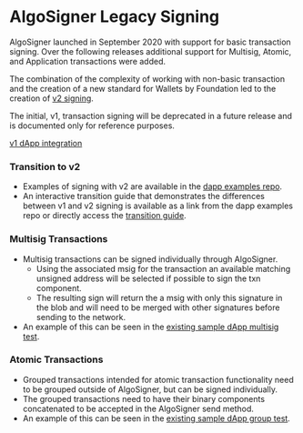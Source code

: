# AlgoSigner Legacy Signing

AlgoSigner launched in September 2020 with support for basic transaction signing. Over the following releases additional support for Multisig, Atomic, and Application transactions were added.

The combination of the complexity of working with non-basic transaction and the creation of a new standard for Wallets by Foundation led to the creation of [v2 signing](dApp-guide.md).

The initial, v1, transaction signing will be deprecated in a future release and is documented only for reference purposes.

[v1 dApp integration](legacy-dApp-integration.md)

### Transition to v2
- Examples of signing with v2 are available in the [dapp examples repo](https://purestake.github.io/algosigner-dapp-example/index.html).
- An interactive transition guide that demonstrates the differences between v1 and v2 signing is available as a link from the dapp examples repo or directly access the [transition guide](https://purestake.github.io/algosigner-dapp-example/v1v2TransitionGuide.html).

### Multisig Transactions

- Multisig transactions can be signed individually through AlgoSigner.
  - Using the associated msig for the transaction an available matching unsigned address will be selected if possible to sign the txn component.
  - The resulting sign will return the a msig with only this signature in the blob and will need to be merged with other signatures before sending to the network.
- An example of this can be seen in the [existing sample dApp multisig test](https://purestake.github.io/algosigner-dapp-example/tx-test/signTesting.html).

### Atomic Transactions

- Grouped transactions intended for atomic transaction functionality need to be grouped outside of AlgoSigner, but can be signed individually.
- The grouped transactions need to have their binary components concatenated to be accepted in the AlgoSigner send method.
- An example of this can be seen in the [existing sample dApp group test](https://purestake.github.io/algosigner-dapp-example/tx-test/signTesting.html).
